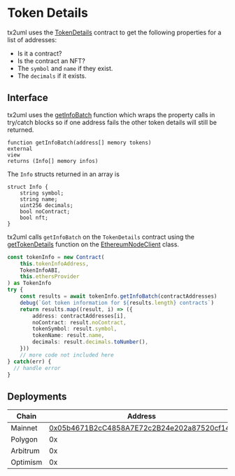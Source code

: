 # Token Details

tx2uml uses the [TokenDetails](./TokenInfo.sol) contract to get the following properties for a list of addresses:
* Is it a contract?
* Is the contract an NFT?
* The `symbol` and `name` if they exist.
* The `decimals` if it exists.

## Interface

tx2uml uses the [getInfoBatch](./TokenInfo.sol#L37) function which wraps the property calls in try/catch blocks so if one address fails the other token details will still be returned.

```Solidity
function getInfoBatch(address[] memory tokens)
external
view
returns (Info[] memory infos)
```

The `Info` structs returned in an array is

```Solidity
struct Info {
    string symbol;
    string name;
    uint256 decimals;
    bool noContract;
    bool nft;
}
```

tx2uml calls `getInfoBatch` on the `TokenDetails` contract using the [getTokenDetails](../ts/clients/EthereumNodeClient.ts#06) function on the [EthereumNodeClient](../ts/clients/EthereumNodeClient.ts) class.

```ts
const tokenInfo = new Contract(
    this.tokenInfoAddress,
    TokenInfoABI,
    this.ethersProvider
) as TokenInfo
try {
    const results = await tokenInfo.getInfoBatch(contractAddresses)
    debug(`Got token information for ${results.length} contracts`)
    return results.map((result, i) => ({
        address: contractAddresses[i],
        noContract: result.noContract,
        tokenSymbol: result.symbol,
        tokenName: result.name,
        decimals: result.decimals.toNumber(),
    }))
    // more code not included here
} catch(err) {
  // handle error
}
```

## Deployments

| Chain | Address |
| --- | --- |
| Mainnet | [0x05b4671B2cC4858A7E72c2B24e202a87520cf14e](https://etherscan.io/address/0x05b4671b2cc4858a7e72c2b24e202a87520cf14e#code) | 
| Polygon | 0x |
| Arbitrum | 0x |
| Optimism | 0x |

